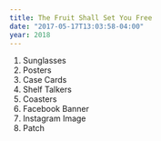 ```yaml
---
title: The Fruit Shall Set You Free
date: "2017-05-17T13:03:58-04:00"
year: 2018
---
```

1. Sunglasses
1. Posters
1. Case Cards
1. Shelf Talkers
1. Coasters
1. Facebook Banner
1. Instagram Image
1. Patch
